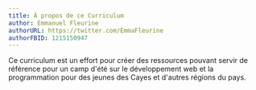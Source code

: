 ```yaml
---
title: À propos de ce Curriculum
author: Emmanuel Fleurine
authorURL: https://twitter.com/EmmaFleurine
authorFBID: 1215150947
---
```


Ce curriculum est un effort pour créer des ressources pouvant servir de référence
pour un camp d'été sur le développement web et la programmation pour des jeunes des Cayes et d'autres régions du pays.


